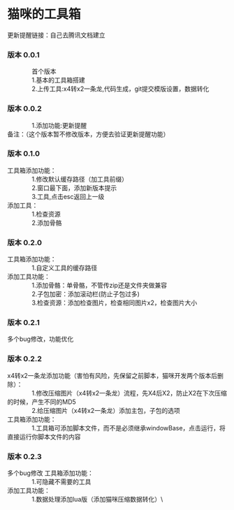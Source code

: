 # 猫咪的工具箱
更新提醒链接：自己去腾讯文档建立


### 版本 0.0.1
&emsp;&emsp;&emsp;&emsp;首个版本\
&emsp;&emsp;&emsp;&emsp;1.基本的工具箱搭建\
&emsp;&emsp;&emsp;&emsp;2.上传工具:x4转x2一条龙,代码生成，git提交模版设置，数据转化
   
### 版本 0.0.2
&emsp;&emsp;&emsp;&emsp;1.添加功能:更新提醒\
备注：（这个版本暂不修改版本，方便去验证更新提醒功能）

### 版本 0.1.0
工具箱添加功能：\
&emsp;&emsp;&emsp;&emsp;1.修改默认缓存路径（加工具前缀）\
&emsp;&emsp;&emsp;&emsp;2.窗口最下面，添加新版本提示\
&emsp;&emsp;&emsp;&emsp;3.工具,点击esc返回上一级\
添加工具：\
&emsp;&emsp;&emsp;&emsp;1.检查资源\
&emsp;&emsp;&emsp;&emsp;2.添加骨骼

### 版本 0.2.0
工具箱添加功能：\
&emsp;&emsp;&emsp;&emsp;1.自定义工具的缓存路径\
添加工具功能：\
&emsp;&emsp;&emsp;&emsp;1.添加骨骼：单骨骼，不管传zip还是文件夹做兼容\
&emsp;&emsp;&emsp;&emsp;2.子包加密：添加滚动栏(防止子包过多)\
&emsp;&emsp;&emsp;&emsp;3.检查资源：添加检查图片，检查相同图片x2，检查图片大小

### 版本 0.2.1
多个bug修改，功能优化

### 版本 0.2.2
x4转x2一条龙添加功能（害怕有风险，先保留之前脚本，猫咪开发两个版本后删除）：\
&emsp;&emsp;&emsp;&emsp;1.修改压缩图片（x4转x2一条龙）流程，先X4后X2，防止X2在下次压缩的时候，产生不同的MD5\
&emsp;&emsp;&emsp;&emsp;2.给压缩图片（x4转x2一条龙）添加主包，子包的选项\
工具箱添加功能：\
&emsp;&emsp;&emsp;&emsp;1.工具箱可添加脚本文件，而不是必须继承windowBase，点击运行，将直接运行你脚本文件的内容

### 版本 0.2.3
多个bug修改
工具箱添加功能：\
&emsp;&emsp;&emsp;&emsp;1.可隐藏不需要的工具\
添加工具功能：\
&emsp;&emsp;&emsp;&emsp;1.数据处理添加lua版（添加猫咪压缩数据转化）\